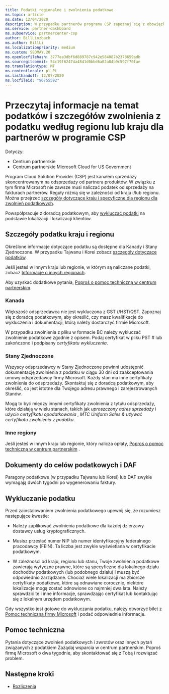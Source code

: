 ```yaml
---
title: Podatki regionalne i zwolnienia podatkowe
ms.topic: article
ms.date: 12/04/2020
description: W przypadku partnerów programu CSP zapoznaj się z obowiązkami podatkowymi na region, jak przesłać zwolnienia podatkowe dla sprzedaży CSP oraz jak uzyskać pomoc techniczną dotyczącą pytań podatkowych.
ms.service: partner-dashboard
ms.subservice: partnercenter-csp
author: BillLinzbach
ms.author: BillLi
ms.localizationpriority: medium
ms.custom: SEOMAY.20
ms.openlocfilehash: 3777ea3dbf6d889787c942e584087b2378659adb
ms.sourcegitcommit: 54c19f62474a4841d0bbd6a02a84b9c597f70fae
ms.translationtype: MT
ms.contentlocale: pl-PL
ms.lasthandoff: 12/07/2020
ms.locfileid: "96755592"
---
```

# <a name="read-about-taxes-and-tax-exemption-details-by-region-or-country-for-partners-in-the-csp-program"></a>Przeczytaj informacje na temat podatków i szczegółów zwolnienia z podatku według regionu lub kraju dla partnerów w programie CSP

Dotyczy:

- Centrum partnerskie
- Centrum partnerskie Microsoft Cloud for US Government

Program Cloud Solution Provider (CSP) jest kanałem sprzedaży skoncentrowanym na odsprzedaży od partnera produktów. W związku z tym firma Microsoft nie zawsze musi naliczać podatek od sprzedaży na fakturach partnerów. Reguły różnią się w zależności od kraju i/lub regionu. Można przejrzeć [szczegóły dotyczące kraju i specyficzne dla regionu dla zwolnień podatkowych](#country-and-region-tax-details).

Powspółpracuje z doradcą podatkowym, aby [wykluczać podatki](#file-a-tax-exemption) na podstawie lokalizacji i lokalizacji klientów.

## <a name="country-and-region-tax-details"></a>Szczegóły podatku kraju i regionu

Określone informacje dotyczące podatku są dostępne dla Kanady i Stany Zjednoczone. W przypadku Tajwanu i Korei zobacz [szczegóły dotyczące podatków](#tax-receipts-and-daf).

Jeśli jesteś w innym kraju lub regionie, w którym są naliczane podatki, zobacz [Informacje o innych regionach](#other-regions).

Aby uzyskać dodatkowe pytania, [Poproś o pomoc techniczną w centrum partnerskim](#support).

### <a name="canada"></a>Kanada

Większość odsprzedawca nie jest wykluczona z GST (/HST/QST. Zapoznaj się z doradcą podatkowym, aby określić, czy masz kwalifikacje do wykluczenia i dokumentacji, którą należy dostarczyć firmie Microsoft.

W przypadku zwolnienia z pliku w formacie BC należy wykluczać zwolnienie podatkowe zgodnie z opisem. Podaj certyfikat w pliku PST # lub zakończono i podpisany *certyfikatu wykluczenia*.

### <a name="united-states"></a>Stany Zjednoczone

Wszyscy odsprzedawcy w Stany Zjednoczone powinni udostępnić dokumentację zwolnienia z podatku w ciągu 30 dni od zaakceptowania umowy odsprzedawcy firmy Microsoft. Każdy stan ma inne certyfikaty zwolnienia do odsprzedaży. Skontaktuj się z doradcą podatkowym, aby określić, co jest istotne dla Twojego adresu prawnego i zarejestrowanych Stanów.

Mogą to być między innymi certyfikaty zwolnienia z tytułu odsprzedaży, które działają w wielu stanach, takich jak *uproszczony adres sprzedaży* i *użycie certyfikatu opodatkowania* , *MTC Uniform Sales & używać certyfikatu zwolnienia z podatku*.

### <a name="other-regions"></a>Inne regiony

Jeśli jesteś w innym kraju lub regionie, który nalicza opłaty, [Poproś o pomoc techniczną w centrum partnerskim](#support) .

## <a name="tax-receipts-and-daf"></a>Dokumenty do celów podatkowych i DAF

Paragony podatkowe (w przypadku Tajwanu lub Korei) lub DAF zwykle wymagają dwóch tygodni po wygenerowaniu faktury.

## <a name="file-a-tax-exemption"></a>Wykluczanie podatku

Przed zainstalowaniem zwolnienia podatkowego upewnij się, że rozumiesz następujące kwestie:

- Należy zaplikować zwolnienia podatkowe dla każdej dzierżawy dostawcy usług kryptograficznych.

- Musisz przesłać numer NIP lub numer identyfikacyjny federalnego pracodawcy (FEIN). Ta liczba jest zwykle wyświetlana w certyfikacie podatkowym.

- W zależności od kraju, regionu lub stanu, Twoje zwolnienia podatkowe zawierają wytyczne prawne, które są specyficzne dla lokalnego działu dochodów podatkowych (lub podobnego działu) i muszą być odpowiednio zarządzane. Chociaż wiele lokalizacji ma zbiorcze certyfikaty podatkowe, które są odnawiane corocznie, niektóre lokalizacje mogą zostać odnowione co najmniej dwa lata. Należy sprawdzić te i inne informacje, sprawdzając certyfikat lub kontaktując się z lokalnym urzędem podatkowym.

Gdy wszystko jest gotowe do wykluczania podatku, należy otworzyć bilet z [Pomoc techniczna firmy Microsoft](https://partner.microsoft.com/dashboard/support/csp/servicerequests/create?stage=2&topicid=92930319-ced6-c18b-d7a6-d62b22d60aa5) i podać odpowiednie informacje.

## <a name="support"></a>Pomoc techniczna

Pytania dotyczące zwolnień podatkowych i zwrotów oraz innych pytań związanych z podatkiem Zażądaj wsparcia w centrum partnerskim. Poproś firmę Microsoft o dwa tygodnie, aby skontaktować się z Tobą i rozwiązać problem.

## <a name="next-steps"></a>Następne kroki

- [Rozliczenia](billing.md)
